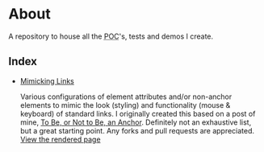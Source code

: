 # About #

A repository to house all the <abbr title="proof of concept">POC</abbr>'s, tests and demos I create.

## Index ##

* [Mimicking Links](https://github.com/ryanfitzer/Demos/tree/master/mimic-links)  
    
    Various configurations of element attributes and/or non-anchor elements to mimic the look (styling) and functionality (mouse & keyboard) of standard links. I originally created this based on a post of mine, [To Be, or Not to Be, an Anchor](http://ryanfitzer.org/2011/08/to-be-or-not-to-be-an-anchor/). Definitely not an exhaustive list, but a great starting point. Any forks and pull requests are appreciated. [View the rendered page](http://ryanfitzer.github.com/Demos/mimic-links/)